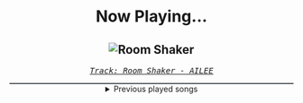 <div align="center"> 
<h1>Now Playing...</h1>

![Room Shaker](https://i.scdn.co/image/ab67616d00001e02bc8e5c838dd8564b5a4f1453)
--
_<samp><a href="https://open.spotify.com/track/4lt4QTuoYOEEOhrNDZJ1o8">Track: Room Shaker - AILEE</a></samp>_

<div style="border: 1px #4B5054 solid"></div>
<details>
  <summary>
    Previous played songs
  </summary>
  <table>
    <thead>
      <tr>
        <th>
          Artist
        </th>
        <th>
          Song
        </th>
        <th>
          Link
        </th>
      </tr>
    </thead>
    <tbody>
      <tr><td>AILEE</td><td>Room Shaker</td><td><a href="https://open.spotify.com/track/4lt4QTuoYOEEOhrNDZJ1o8">https://open.spotify.com/track/4lt4QTuoYOEEOhrNDZJ1o8</a></td></tr><tr><td>Moon Byul</td><td>Eclipse</td><td><a href="https://open.spotify.com/track/07H4GUtSu2IWIgrpC99zJf">https://open.spotify.com/track/07H4GUtSu2IWIgrpC99zJf</a></td></tr><tr><td>(G)I-DLE</td><td>Senorita</td><td><a href="https://open.spotify.com/track/0q6boCcLaWYPIy2vOsksFg">https://open.spotify.com/track/0q6boCcLaWYPIy2vOsksFg</a></td></tr><tr><td>Dreamcatcher</td><td>Break The Wall</td><td><a href="https://open.spotify.com/track/6JwdtdGwxtPGbhYnsv9jsj">https://open.spotify.com/track/6JwdtdGwxtPGbhYnsv9jsj</a></td></tr><tr><td>GIANT PINK</td><td>Mirror Mirror</td><td><a href="https://open.spotify.com/track/2J8DmAA6QON4rhKS12sdvf">https://open.spotify.com/track/2J8DmAA6QON4rhKS12sdvf</a></td></tr><tr><td>BVNDIT</td><td>Dumb</td><td><a href="https://open.spotify.com/track/35iTyW33UVp1fmubxKDYOl">https://open.spotify.com/track/35iTyW33UVp1fmubxKDYOl</a></td></tr><tr><td>PinkFantasy</td><td>Shadow Play</td><td><a href="https://open.spotify.com/track/5ceb0r3tZbHTGatmKbyqPY">https://open.spotify.com/track/5ceb0r3tZbHTGatmKbyqPY</a></td></tr><tr><td>Dreamcatcher</td><td>MAISON</td><td><a href="https://open.spotify.com/track/1fdlTXD7obDyqOpx96BEL9">https://open.spotify.com/track/1fdlTXD7obDyqOpx96BEL9</a></td></tr><tr><td>EVERGLOW</td><td>Bon Bon Chocolat</td><td><a href="https://open.spotify.com/track/5XS0GCCIotaI6XtsYcIKeX">https://open.spotify.com/track/5XS0GCCIotaI6XtsYcIKeX</a></td></tr><tr><td>TOMORROW X TOGETHER</td><td>Frost</td><td><a href="https://open.spotify.com/track/3Yp61j6axuQe4nxYWvbOXy">https://open.spotify.com/track/3Yp61j6axuQe4nxYWvbOXy</a></td></tr><tr><td>PIXY</td><td>Let Me Know</td><td><a href="https://open.spotify.com/track/50Vcv9VMLMujdoax9yqksy">https://open.spotify.com/track/50Vcv9VMLMujdoax9yqksy</a></td></tr><tr><td>ASHEN</td><td>Hidden</td><td><a href="https://open.spotify.com/track/3JHvV2EzsNAMwEoKG2mZak">https://open.spotify.com/track/3JHvV2EzsNAMwEoKG2mZak</a></td></tr><tr><td>ASHEN</td><td>Sapiens</td><td><a href="https://open.spotify.com/track/5EgV8FKEaHyIItt0swNjhO">https://open.spotify.com/track/5EgV8FKEaHyIItt0swNjhO</a></td></tr><tr><td>ASHEN</td><td>Nowhere</td><td><a href="https://open.spotify.com/track/3GSiy6QJ8LM2o1u6NimbZT">https://open.spotify.com/track/3GSiy6QJ8LM2o1u6NimbZT</a></td></tr><tr><td>ASHEN</td><td>Outlier</td><td><a href="https://open.spotify.com/track/5trNRUxLvczcAAjC3ny9CS">https://open.spotify.com/track/5trNRUxLvczcAAjC3ny9CS</a></td></tr><tr><td>Spineshank</td><td>Beginning of the End</td><td><a href="https://open.spotify.com/track/4YrqYew4zZm1H6h48n0LTj">https://open.spotify.com/track/4YrqYew4zZm1H6h48n0LTj</a></td></tr><tr><td>Powerman 5000</td><td>Free</td><td><a href="https://open.spotify.com/track/6G3waRixEIXegXfbRTaIqJ">https://open.spotify.com/track/6G3waRixEIXegXfbRTaIqJ</a></td></tr><tr><td>Three Days Grace</td><td>Break</td><td><a href="https://open.spotify.com/track/1uDoIHd5SWYKWvorJvMoWE">https://open.spotify.com/track/1uDoIHd5SWYKWvorJvMoWE</a></td></tr><tr><td>Limp Bizkit</td><td>Gold Cobra</td><td><a href="https://open.spotify.com/track/2PDdjoIa7fHriNPkqu055e">https://open.spotify.com/track/2PDdjoIa7fHriNPkqu055e</a></td></tr><tr><td>Sonic Syndicate</td><td>Denied</td><td><a href="https://open.spotify.com/track/06Lx4y1HUL9xi3OyISe7Ao">https://open.spotify.com/track/06Lx4y1HUL9xi3OyISe7Ao</a></td></tr>
    </tbody>
  </table>
</details>

</div>
